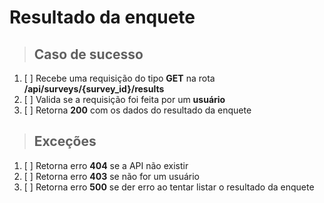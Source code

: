 # Resultado da enquete

> ## Caso de sucesso

1. [ ] Recebe uma requisição do tipo **GET** na rota **/api/surveys/{survey_id}/results**
2. [ ] Valida se a requisição foi feita por um **usuário**
3. [ ] Retorna **200** com os dados do resultado da enquete

> ## Exceções

1. [ ] Retorna erro **404** se a API não existir
2. [ ] Retorna erro **403** se não for um usuário
3. [ ] Retorna erro **500** se der erro ao tentar listar o resultado da enquete